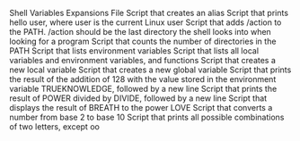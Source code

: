 Shell Variables Expansions File
Script that creates an alias
Script that prints hello user, where user is the current Linux user
Script that adds /action to the PATH. /action should be the last directory the shell looks into when looking for a program
Script that counts the number of directories in the PATH
Script that lists environment variables
Script that lists all local variables and environment variables, and functions
Script that creates a new local variable
Script that creates a new global variable
Script that prints the result of the addition of 128 with the value stored in the environment variable TRUEKNOWLEDGE, followed by a new line
Script that prints the result of POWER divided by DIVIDE, followed by a new line
Script that displays the result of BREATH to the power LOVE
Script that converts a number from base 2 to base 10
Script that prints all possible combinations of two letters, except oo
